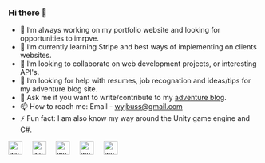 ### Hi there 👋

<!--
**Wyjbuss/Wyjbuss** is a ✨ _special_ ✨ repository because its `README.md` (this file) appears on your GitHub profile.
-->

- 🔭 I’m always working on my portfolio website and looking for opportunities to imrpve.
- 🌱 I’m currently learning Stripe and best ways of implementing on clients websites.
- 👯 I’m looking to collaborate on web development projects, or interesting API's.
- 🤔 I’m looking for help with resumes, job recognation and ideas/tips for my adventure blog site.
- 💬 Ask me if you want to write/contribute to my [adventure blog](https://shel-wy-blog.herokuapp.com/). 
- 📫 How to reach me: Email - wyjbuss@gmail.com
- ⚡ Fun fact: I am also know my way around the Unity game engine and C#.

<p align="left">

<a href="https://twitter.com/BussellWyatt" target="blank"><img align="center" src="https://cdn.jsdelivr.net/npm/simple-icons@3.0.1/icons/twitter.svg" alt="wyattBussell" height="28" width="28" /></a>&nbsp;&nbsp;&nbsp;&nbsp;
<a href="https://www.linkedin.com/in/wyatt-bussell-3810b3141/" target="blank"><img align="center" src="https://cdn.jsdelivr.net/npm/simple-icons@3.0.1/icons/linkedin.svg" alt="wyattBussell" height="28" width="28" /></a>&nbsp;&nbsp;&nbsp;&nbsp;
<a href="https://stackoverflow.com/users/14131508/wyatt-bussell" target="blank"><img align="center" src="https://cdn.jsdelivr.net/npm/simple-icons@3.0.1/icons/stackoverflow.svg" alt="wyattBussell" height="28" width="28" /></a>&nbsp;&nbsp;&nbsp;&nbsp;
<a href="https://www.instagram.com/wyattbussell/" target="blank"><img align="center" src="https://cdn.jsdelivr.net/npm/simple-icons@3.0.1/icons/instagram.svg" alt="wyattBussell" height="28" width="28" /></a>&nbsp;&nbsp;&nbsp;&nbsp;
<a href="https://www.facebook.com/wyatt.bussell/" target="blank"><img align="center" src="https://cdn.jsdelivr.net/npm/simple-icons@3.0.1/icons/facebook.svg" alt="wyattBussell" height="28" width="28" /></a>&nbsp;&nbsp;&nbsp;&nbsp;
